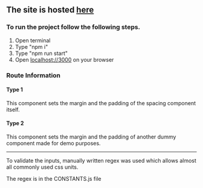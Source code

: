 ## The site is hosted [here](https://beepassignment.netlify.app)



### To run the project follow the following steps. 

1. Open terminal
2. Type "npm i"
3. Type "npm run start"
4. Open [localhost://3000](http://localhost:3000/) on your browser


### Route Information
#### Type 1
This component sets the margin and the padding of the spacing component itself.
#### Type 2
This component sets the margin and the padding of another dummy component made for demo purposes.

--------------------------

To validate the inputs, manually written regex was used which allows almost all commonly used css units. 

The regex is in the CONSTANTS.js file





